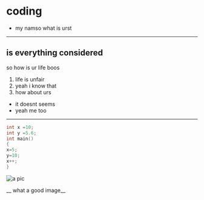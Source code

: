 # coding
* my namso what is urst
---
## is everything considered

so how is ur life boos
1. life is unfair
1. yeah i know that
1. how about urs
* it doesnt seems 
* yeah me too
---------
```c
int x =10;
int y =5.6;
int main()
{
x=5;
y=10;
x++;
}
``` 
![a pic](https://desktop.github.com/images/desktop-icon.svg)

__ what a good image__
    


